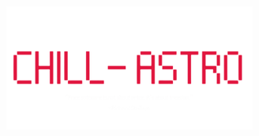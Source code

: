 <p align="center">
  <img src="https://github.com/Chill-Astro/Chill-Astro/blob/main/Brand.png" width="500px">
</p>
